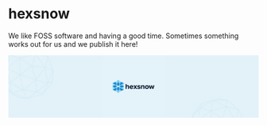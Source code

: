 # hexsnow

We like FOSS software and having a good time. Sometimes something works out for us and we publish it here!

![banner](./hexsnow-banner.jpg)
